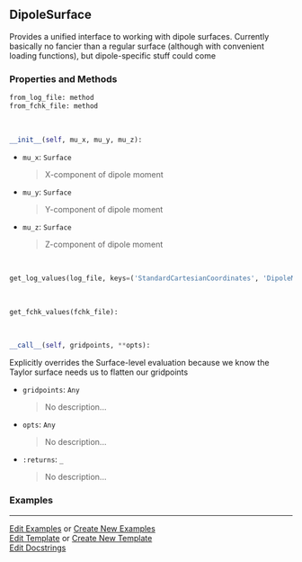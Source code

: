 ## <a id="Psience.Data.Surfaces.DipoleSurface">DipoleSurface</a>
Provides a unified interface to working with dipole surfaces.
Currently basically no fancier than a regular surface (although with convenient loading functions), but dipole-specific
stuff could come

### Properties and Methods
```python
from_log_file: method
from_fchk_file: method
```
<a id="Psience.Data.Surfaces.DipoleSurface.__init__" class="docs-object-method">&nbsp;</a>
```python
__init__(self, mu_x, mu_y, mu_z): 
```

- `mu_x`: `Surface`
    >X-component of dipole moment
- `mu_y`: `Surface`
    >Y-component of dipole moment
- `mu_z`: `Surface`
    >Z-component of dipole moment

<a id="Psience.Data.Surfaces.DipoleSurface.get_log_values" class="docs-object-method">&nbsp;</a>
```python
get_log_values(log_file, keys=('StandardCartesianCoordinates', 'DipoleMoments')): 
```

<a id="Psience.Data.Surfaces.DipoleSurface.get_fchk_values" class="docs-object-method">&nbsp;</a>
```python
get_fchk_values(fchk_file): 
```

<a id="Psience.Data.Surfaces.DipoleSurface.__call__" class="docs-object-method">&nbsp;</a>
```python
__call__(self, gridpoints, **opts): 
```
Explicitly overrides the Surface-level evaluation because we know the Taylor surface needs us to flatten our gridpoints
- `gridpoints`: `Any`
    >No description...
- `opts`: `Any`
    >No description...
- `:returns`: `_`
    >No description...

### Examples


___

[Edit Examples](https://github.com/McCoyGroup/References/edit/gh-pages/Documentation/examples/Psience/Data/Surfaces/DipoleSurface.md) or 
[Create New Examples](https://github.com/McCoyGroup/References/new/gh-pages/?filename=Documentation/examples/Psience/Data/Surfaces/DipoleSurface.md) <br/>
[Edit Template](https://github.com/McCoyGroup/References/edit/gh-pages/Documentation/templates/Psience/Data/Surfaces/DipoleSurface.md) or 
[Create New Template](https://github.com/McCoyGroup/References/new/gh-pages/?filename=Documentation/templates/Psience/Data/Surfaces/DipoleSurface.md) <br/>
[Edit Docstrings](https://github.com/McCoyGroup/Psience/edit/master/Data/Surfaces.py?message=Update%20Docs)
